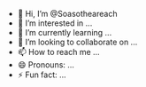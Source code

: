 - 👋 Hi, I’m @Soasotheareach
- 👀 I’m interested in ...
- 🌱 I’m currently learning ...
- 💞️ I’m looking to collaborate on ...
- 📫 How to reach me ...
- 😄 Pronouns: ...
- ⚡ Fun fact: ...

<!---
Soasotheareach/Soasotheareach is a ✨ special ✨ repository because its `README.md` (this file) appears on your GitHub profile.
You can click the Preview link to take a look at your changes.
--->
